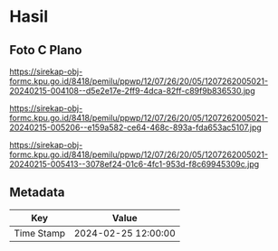# Hasil

## Foto C Plano

https://sirekap-obj-formc.kpu.go.id/8418/pemilu/ppwp/12/07/26/20/05/1207262005021-20240215-004108--d5e2e17e-2ff9-4dca-82ff-c89f9b836530.jpg

https://sirekap-obj-formc.kpu.go.id/8418/pemilu/ppwp/12/07/26/20/05/1207262005021-20240215-005206--e159a582-ce64-468c-893a-fda653ac5107.jpg

https://sirekap-obj-formc.kpu.go.id/8418/pemilu/ppwp/12/07/26/20/05/1207262005021-20240215-005413--3078ef24-01c6-4fc1-953d-f8c69945309c.jpg


## Metadata

| Key        | Value               |
| ---------- | ------------------- |
| Time Stamp | 2024-02-25 12:00:00 |



